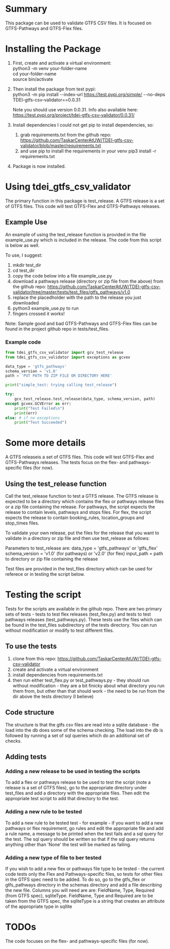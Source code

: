 # Summary

This package can be used to validate GTFS CSV files. It is
focused on GTFS-Pathways and GTFS-Flex files. 

# Installing the Package

1. First, create and activate a virtual environment:  
    python3 -m venv your-folder-name  
    cd your-folder-name  
    source bin/activate  
2. Then install the package from test pypi:  
    python3 -m pip install --index-url https://test.pypi.org/simple/ --no-deps TDEI-gtfs-csv-validator==0.0.31

    Note you should use version 0.0.31. Info also available here: https://test.pypi.org/project/tdei-gtfs-csv-validator/0.0.31/

3. Install dependencies
    I could not get pip to install dependencies, so:
    1. grab requirements.txt from the github repo: https://github.com/TaskarCenterAtUW/TDEI-gtfs-csv-validator/blob/master/requirements.txt
    2. and use pip to install the requirements in your venv
        pip3 install -r requirements.txt

4. Package is now installed.

# Using tdei_gtfs_csv_validator
The primary function in this package is test_release. A GTFS release
is a set of GTFS files. This code will test GTFS-Flex and GTFS-Pathways
releases. 

## Example Use
An example of using the test_release function is provided in the file example_use.py which is included in the release. The code from
this script is below as well.

To use, I suggest:
1. mkdir test_dir
2. cd test_dir
3. copy the code below into a file example_use.py
4. download a pathways release (directory or zip file from the above) from the github repo: https://github.com/TaskarCenterAtUW/TDEI-gtfs-csv-validator/tree/master/tests/test_files/gtfs_pathways/v1.0
5. replace the placedholder with the path to the release you just downloaded
6. python3 example_use.py to run
7. fingers crossed it works!

Note: Sample good and bad GTFS-Pathways and GTFS-Flex files can be found in the project
github repo in tests/test_files. 

### Example code
```python
from tdei_gtfs_csv_validator import gcv_test_release  
from tdei_gtfs_csv_validator import exceptions as gcvex

data_type = 'gtfs_pathways' 
schema_version = 'v1.0' 
path = 'PUT PATH TO ZIP FILE OR DIRECTORY HERE' 

print("simple_test: trying calling test_release")

try:
    gcv_test_release.test_release(data_type, schema_version, path)
except gcvex.GCVError as err:
    print("Test Failed\n")
    print(err)
else: # if no exceptions
    print("Test Succeeded")
```

# Some more details

A GTFS releaseis a set of GTFS files. This code will test GTFS-Flex and GTFS-Pathways
releases. The tests focus on the flex- and pathways-specific files (for now).

## Using the test_release function

Call the test_release function to test a GTFS release. The GTFS release is expected to be a directory which contains the flex or pathways release files or a zip file containing the release. For pathways, the script expects the release to contain levels, pathways and stops files. For flex, the script expects the release to contain booking_rules, location_groups and stop_times files.

To validate your own release, put the files for the release that you want to validate in a directory or zip file and then use test_release as follows:

Parameters to test_release are:
    data_type = 'gtfs_pathways' or 'gtfs_flex' 
    schema_version = 'v1.0' (for pathways) or 'v2.0' (for flex)
    input_path = path to directory or zip file containing the release 

Test files are provided in the test_files directory which can be used for referece or in testing the script below.

# Testing the script

Tests for the scripts are available in the github repo. There are two primary sets of tests - tests to test flex releases (test_flex.py) and tests to test pathways releases (test_pathways.py). These tests use the files which can be found in the test_files subdirectory of the tests directory. You can run without modification or modify to test different files.

## To use the tests

1. clone from this repo: https://github.com/TaskarCenterAtUW/TDEI-gtfs-csv-validator
2. create and activate a virtual environment
3. install dependencies from requirements.txt
4. then run either test_flex.py or test_pathways.py - they should run without modification - they are a bit finicky about what directory you run them from, but other than that should work - the need to be run from the dir above the tests directory (I believe)

## Code structure
The structure is that the gtfs csv files are read into a sqlite database - the load into
the db does some of the schema checking. The load into the db is followed by running a set of sql
queries which do an additional set of checks.

## Adding tests 

### Adding a new release to be used in testing the scripts

To add a flex or pathways release to be used to test the script (note a release is a set of GTFS files), go to the appropriate directory under test_files and add a directory with the appropriate files. Then edit the appropriate test script to add that directory to the test.

### Adding a new rule to be tested 

To add a new rule to be tested test - for example - if you want to add a new pathways or flex requirement, go rules and edit the appropriate file and add a rule name, a message to be printed when the test fails and a sql query for the test. The sql query should be written so that if the sql query returns anything other than 'None' the test will be marked as failing.

### Adding a new type of file to ber tested

If you wish to add a new flex or pathways file type to be tested - the current code tests only the Flex and Pathways-specific files, so tests for other files in the GTFS spec need to be added. To do so, go to the gtfs_flex or gtfs_pathways directory in the schemas directory and add a file describing the new file. Columns you will need are are: FieldName, Type, Required (from GTFS spec), sqliteType. FieldName, Type and Required are to be taken from the GTFS spec, the sqliteType is a string that creates an attribute of the appropriate type in sqllite


# TODOs
The code focuses on the flex- and pathways-specific files (for now).
